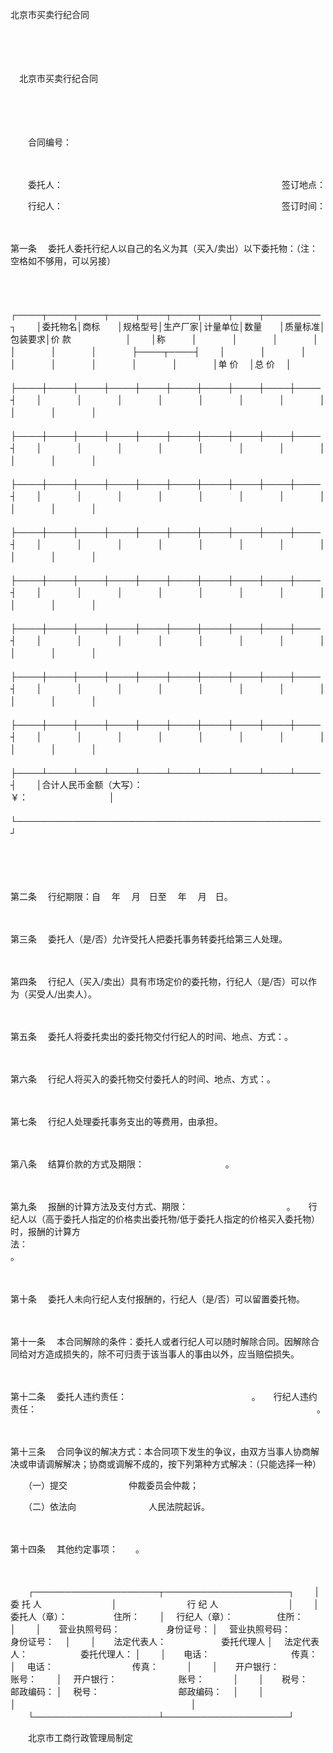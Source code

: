 



北京市买卖行纪合同



 

　　

　　


 　北京市买卖行纪合同
 
　　



　　

　　合同编号：

　　

　　委托人：　　　　　　　　　　　　　　　　　　　　　　　　　签订地点：　　

　　行纪人：　　　　　　　　　　　　　　　　　　　　　　　　　签订时间：

　　

第一条
　委托人委托行纪人以自己的名义为其（买入/卖出）以下委托物：（注：空格如不够用，可以另接）

　　


　　┌────┬────┬────┬────┬────┬────┬────┬────┬─────────┐
　　│委托物名│商标　　│规格型号│生产厂家│计量单位│数量　　│质量标准│包装要求│价 款　　　　　　 │
　　│称　　　│　　　　│　　　　│　　　　│　　　　│　　　　│　　　　│　　　　├────┬────┤
　　│　　　　│　　　　│　　　　│　　　　│　　　　│　　　　│　　　　│　　　　│单 价　 │总 价　 │
　　├────┼────┼────┼────┼────┼────┼────┼────┼────┼────┤
　　│　　　　│　　　　│　　　　│　　　　│　　　　│　　　　│　　　　│　　　　│　　　　│　　　　│
　　├────┼────┼────┼────┼────┼────┼────┼────┼────┼────┤
　　│　　　　│　　　　│　　　　│　　　　│　　　　│　　　　│　　　　│　　　　│　　　　│　　　　│
　　├────┼────┼────┼────┼────┼────┼────┼────┼────┼────┤
　　│　　　　│　　　　│　　　　│　　　　│　　　　│　　　　│　　　　│　　　　│　　　　│　　　　│
　　├────┼────┼────┼────┼────┼────┼────┼────┼────┼────┤
　　│　　　　│　　　　│　　　　│　　　　│　　　　│　　　　│　　　　│　　　　│　　　　│　　　　│
　　├────┼────┼────┼────┼────┼────┼────┼────┼────┼────┤
　　│　　　　│　　　　│　　　　│　　　　│　　　　│　　　　│　　　　│　　　　│　　　　│　　　　│
　　├────┼────┼────┼────┼────┼────┼────┼────┼────┼────┤
　　│　　　　│　　　　│　　　　│　　　　│　　　　│　　　　│　　　　│　　　　│　　　　│　　　　│
　　├────┼────┼────┼────┼────┼────┼────┼────┼────┼────┤
　　│　　　　│　　　　│　　　　│　　　　│　　　　│　　　　│　　　　│　　　　│　　　　│　　　　│
　　├────┼────┼────┼────┼────┼────┼────┼────┼────┼────┤
　　│　　　　│　　　　│　　　　│　　　　│　　　　│　　　　│　　　　│　　　　│　　　　│　　　　│
　　├────┴────┴────┴────┴────┴────┴────┴────┴────┴────┤
　　│合计人民币金额（大写）：　　　　　　　　　　　　　　　　　　　　　　　　　 ￥：　　　　　　　　　 │
　　└─────────────────────────────────────────────────┘
　　


　　

　　

第二条
　行纪期限：自　 年　 月　日至　 年　 月　日。

　　

第三条
　委托人（是/否）允许受托人把委托事务转委托给第三人处理。

　　

第四条
　行纪人（买入/卖出）具有市场定价的委托物，行纪人（是/否）可以作为（买受人/出卖人）。

　　

第五条
　委托人将委托卖出的委托物交付行纪人的时间、地点、方式：。

　　

第六条
　行纪人将买入的委托物交付委托人的时间、地点、方式：。

　　

第七条
　行纪人处理委托事务支出的等费用，由承担。

　　

第八条
　结算价款的方式及期限：　　　　　　　　　 。

　　

第九条
　报酬的计算方法及支付方式、期限：　　　　　　　　　　　 。　　行纪人以（高于委托人指定的价格卖出委托物/低于委托人指定的价格买入委托物）时，报酬的计算方法：　　　　　　　　　　　　　　　　　　　　　　　　　　　　　　　　　　　　　　　　　　。

　　

第十条
　委托人未向行纪人支付报酬的，行纪人（是/否）可以留置委托物。

　　

第十一条
　本合同解除的条件：委托人或者行纪人可以随时解除合同。因解除合同给对方造成损失的，除不可归责于该当事人的事由以外，应当赔偿损失。

　　

第十二条
　委托人违约责任：　　　　　　　　　　　　　　 。　　行纪人违约责任：　　　　　　　　　　　　　　　　　　　　　　　　　　　　　　　　。

　　

第十三条
　合同争议的解决方式：本合同项下发生的争议，由双方当事人协商解决或申请调解解决；协商或调解不成的，按下列第种方式解决：（只能选择一种）　　

　　（一）提交　　　　　　　仲裁委员会仲裁；

　　（二）依法向　　　　　　　　 人民法院起诉。

　　

第十四条
　其他约定事项：　　。

　　


　　┌────────────────────┬────────────────────┐
　　│　　　　　　　　委 托 人　　　　　　　　│　　　　　　　　行 纪 人　　　　　　　　│
　　│　　委托人（章）：　　　　　 住所：　　 │　 行纪人（章）：　　　　　住所：　　　 │
　　│　　营业执照号码：　　　　　 身份证号： │　 营业执照号码：　　　　　身份证号：　 │
　　│　　法定代表人：　　　　　　 委托代理人 │　 法定代表人：　　　　　　委托代理人： │
　　│　　电话：　　　　　　　　　 传真：　　 │　 电话：　　　　　　　　　传真：　　　 │
　　│　　开户银行：　　　　　　　 账号：　　 │　 开户银行：　　　　　　　账号：　　　 │
　　│　　税号：　　　　　　　　　 邮政编码： │　 税号：　　　　　　　　　邮政编码：　 │
　　│　　　　　　　　　　　　　　　　　　　　│　　　　　　　　　　　　　　　　　　　　│
　　└────────────────────┴────────────────────┘
　　


　　北京市工商行政管理局制定